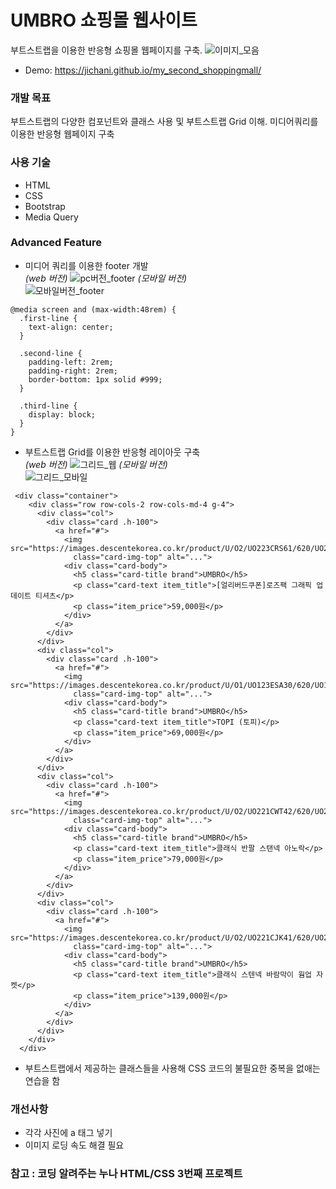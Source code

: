 # UMBRO 쇼핑몰 웹사이트 
부트스트랩을 이용한 반응형 쇼핑몰 웹페이지를 구축. 
![이미지_모음](https://user-images.githubusercontent.com/123962013/236788418-ae8574f6-15eb-484f-98de-d300abd8e9a3.png)

* Demo: https://jichani.github.io/my_second_shoppingmall/

### 개발 목표 
부트스트랩의 다양한 컴포넌트와 클래스 사용 및 부트스트랩 Grid 이해. 미디어쿼리를 이용한 반응형 웹페이지 구축
### 사용 기술
* HTML
* CSS
* Bootstrap
* Media Query
### Advanced Feature
* 미디어 쿼리를 이용한 footer 개발 <br>
 _(web 버전)_
![pc버전_footer](https://user-images.githubusercontent.com/123962013/236789283-805b1dc6-9db8-401b-853c-ca8b7363ec2c.png)
 _(모바일 버전)_ <br>
![모바일버전_footer](https://user-images.githubusercontent.com/123962013/236789293-e546bffd-57f6-412e-8eaa-d5f91e819919.png)
```css=
@media screen and (max-width:48rem) {
  .first-line {
    text-align: center;
  }

  .second-line {
    padding-left: 2rem;
    padding-right: 2rem;
    border-bottom: 1px solid #999;
  }

  .third-line {
    display: block;
  }
}
```
* 부트스트랩 Grid를 이용한 반응형 레이아웃 구축<br>
 _(web 버전)_
![그리드_웹](https://user-images.githubusercontent.com/123962013/236790116-fc336d03-d9bc-4bb6-bf6a-be8afc44ec9e.png)
 _(모바일 버전)_ <br>
![그리드_모바일](https://user-images.githubusercontent.com/123962013/236790132-3da4aa7e-a724-402f-861f-27537481c0a3.png)
```html=
 <div class="container">
    <div class="row row-cols-2 row-cols-md-4 g-4">
      <div class="col">
        <div class="card .h-100">
          <a href="#">
            <img src="https://images.descentekorea.co.kr/product/U/O2/UO223CRS61/620/UO223CRS61_BLK0_N01.JPG"
              class="card-img-top" alt="...">
            <div class="card-body">
              <h5 class="card-title brand">UMBRO</h5>
              <p class="card-text item_title">[얼리버드쿠폰]로즈팩 그래픽 업데이트 티셔츠</p>
              <p class="item_price">59,000원</p>
            </div>
          </a>
        </div>
      </div>
      <div class="col">
        <div class="card .h-100">
          <a href="#">
            <img src="https://images.descentekorea.co.kr/product/U/O1/UO123ESA30/620/UO123ESA30_BEI0_N01.JPG"
              class="card-img-top" alt="...">
            <div class="card-body">
              <h5 class="card-title brand">UMBRO</h5>
              <p class="card-text item_title">TOPI (토피)</p>
              <p class="item_price">69,000원</p>
            </div>
          </a>
        </div>
      </div>
      <div class="col">
        <div class="card .h-100">
          <a href="#">
            <img src="https://images.descentekorea.co.kr/product/U/O2/UO221CWT42/620/UO221CWT42_LVD0_N01.JPG"
              class="card-img-top" alt="...">
            <div class="card-body">
              <h5 class="card-title brand">UMBRO</h5>
              <p class="card-text item_title">클래식 반팔 스탠넥 아노락</p>
              <p class="item_price">79,000원</p>
            </div>
          </a>
        </div>
      </div>
      <div class="col">
        <div class="card .h-100">
          <a href="#">
            <img src="https://images.descentekorea.co.kr/product/U/O2/UO221CJK41/620/UO221CJK41_WGR0_N01.JPG"
              class="card-img-top" alt="...">
            <div class="card-body">
              <h5 class="card-title brand">UMBRO</h5>
              <p class="card-text item_title">클래식 스텐넥 바람막이 웜업 자켓</p>
              <p class="item_price">139,000원</p>
            </div>
          </a>
        </div>
      </div>
    </div>
  </div>
```

* 부트스트랩에서 제공하는 클래스들을 사용해 CSS 코드의 불필요한 중복을 없애는 연습을 함


### 개선사항
* 각각 사진에 a 태그 넣기
* 이미지 로딩 속도 해결 필요

### 참고 : 코딩 알려주는 누나 HTML/CSS 3번째 프로젝트


